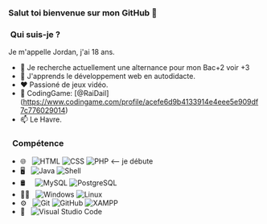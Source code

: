 ### Salut toi bienvenue sur mon GitHub 👋

###  &nbsp;Qui suis-je ?
Je m'appelle Jordan, j'ai 18 ans.

- 🔭 Je recherche actuellement une alternance pour mon Bac+2 voir +3
- 🧐 J'apprends le développement web en autodidacte.
- ❤️ Passioné de jeux vidéo.
- 🧠 CodingGame: [@RaiDail] (https://www.codingame.com/profile/acefe6d9b4133914e4eee5e909df7c776029014)
- 📫 Le Havre.

###  &nbsp; Compétence
- 🌐 &nbsp;
  ![HTML](https://img.shields.io/badge/-HTML-333333?style=flat-square&logo=HTML5)
  ![CSS](https://img.shields.io/badge/-CSS-333333?style=flat-square&logo=CSS3&logoColor=1572B6)
 ![PHP](https://img.shields.io/badge/-PHP-333333?style=flat-square&logo=php) <-- je débute
- 🖥️ &nbsp;
  ![Java](https://img.shields.io/badge/-Java-333333?style=flat-square&logo=java)
  ![Shell](https://img.shields.io/badge/-Shell-333333?style=flat-square&logo=gnu-bash)
- 🛢 &nbsp;&nbsp;&nbsp;
  ![MySQL](https://img.shields.io/badge/-MySQL-333333?style=flat-square&logo=mysql)
  ![PostgreSQL](https://img.shields.io/badge/-PostgreSQL-333333?style=flat-square&logo=postgresql)
- 👨‍💻 &nbsp;
  ![Windows](https://img.shields.io/badge/-Windows-333333?style=flat-square&logo=windows)
  ![Linux](https://img.shields.io/badge/-Linux-333333?style=flat-square&logo=linux)
- ⚙️ &nbsp;
  ![Git](https://img.shields.io/badge/-Git-333333?style=flat-square&logo=git)
  ![GitHub](https://img.shields.io/badge/-GitHub-333333?style=flat-square&logo=github)
  ![XAMPP](https://img.shields.io/badge/-Xampp-333333?style=flat-square&logo=xampp&logoColor=007ACC)
- 🔧 &nbsp;
  ![Visual Studio Code](https://img.shields.io/badge/-Visual%20Studio%20Code-333333?style=flat-square&logo=visual-studio-code&logoColor=007ACC)  
